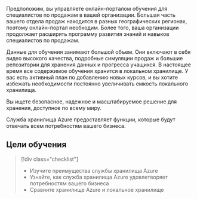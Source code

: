 Предположим, вы управляете онлайн-порталом обучения для специалистов по продажам в вашей организации. Большая часть вашего отдела продаж находится в разных географических регионах, поэтому онлайн-портал необходим. Более того, ваша организации продолжает расширять программу развития знаний и навыков специалистов по продажам.

Данные для обучения занимают большой объем. Они включают в себя видео высокого качества, подробные симуляции продаж и большие репозитории для хранения данных и прогресса учащихся. В настоящее время все содержимое обучения хранится в локальном хранилище. У вас есть активный план по добавлению новых курсов, и вы хотите избежать необходимости постоянно увеличивать емкость локального хранилища.

Вы ищете безопасное, надежное и масштабируемое решение для хранения, доступное по всему миру.

Служба хранилища Azure предоставляет функции, которые будут отвечать всем потребностям вашего бизнеса.

## <a name="learning-objectives"></a>Цели обучения
> [!div class="checklist"]
> * Изучите преимущества службы хранилища Azure
> * Узнайте, как служба хранилища Azure удовлетворяет потребностям вашего бизнеса
> * Сравните хранилище Azure и локальное хранилище